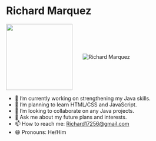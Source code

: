 # Richard Marquez
<img align="center" height="180em" src="https://github-readme-stats.vercel.app/api?username=rmarqu20&show_icons=true&title_color=4F8CC9&text_color=9f9f9f&bg_color=00000000&hide_border=true&icon_color=4F8CC9&count_private=true&include_all_commits=true" />&emsp;&emsp;<img align="center" src="https://github-readme-stats.vercel.app/api/top-langs?username=rmarqu20&show_icons=true&title_color=4F8CC9&text_color=9f9f9f&bg_color=00000000&hide_border=true&icon_color=4F8CC9&locale=en&layout=compact" alt="Richard Marquez"/>
- 🔭 I’m currently working on strengthening my Java skills.
- 🌱 I’m planning to learn HTML/CSS and JavaScript.
- 👯 I’m looking to collaborate on any Java projects.
- 💬 Ask me about my future plans and interests.
- 📫 How to reach me: Richard17256@gmail.com
- 😄 Pronouns: He/Him

<!--
![](https://api.visitorbadge.io/api/VisitorHit?user=rmarqu20&repo=github-visitors-badge&countColor=%237B1E7A)

<!--
**rmarqu20/rmarqu20** is a ✨ _special_ ✨ repository because its `README.md` (this file) appears on your GitHub profile.

Here are some ideas to get you started:
- 🔭 I’m currently working on ...
- 🌱 I’m currently learning ...
- 👯 I’m looking to collaborate on ...
- 🤔 I’m looking for help with ...
- 💬 Ask me about ...
- 📫 How to reach me: ...
- 😄 Pronouns: ...
- ⚡ Fun fact: ...
-->

